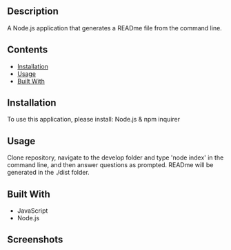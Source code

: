 
## Description
A Node.js application that generates a READme file from the command line.

## Contents
* [Installation](#installation)
* [Usage](#usage)
* [Built With](#built-with)

## Installation
To use this application, please install: Node.js & npm inquirer

## Usage
Clone repository, navigate to the develop folder and type 'node index' in the command line, and then answer questions as prompted. READme will be generated in the ./dist folder.

## Built With
* JavaScript
* Node.js

## Screenshots
